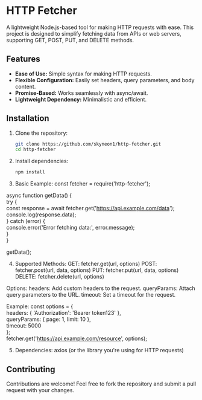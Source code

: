 # HTTP Fetcher  

A lightweight Node.js-based tool for making HTTP requests with ease. This project is designed to simplify fetching data from APIs or web servers, supporting GET, POST, PUT, and DELETE methods.  

## Features  

- **Ease of Use:** Simple syntax for making HTTP requests.  
- **Flexible Configuration:** Easily set headers, query parameters, and body content.  
- **Promise-Based:** Works seamlessly with async/await.  
- **Lightweight Dependency:** Minimalistic and efficient.  

## Installation  

1. Clone the repository:  
   ```bash  
   git clone https://github.com/skyneon1/http-fetcher.git  
   cd http-fetcher  
2. Install dependencies:
   ```bash
   npm install  
3. Basic Example:
   const fetcher = require('http-fetcher');  

async function getData() {  
  try {  
    const response = await fetcher.get('https://api.example.com/data');  
    console.log(response.data);  
  } catch (error) {  
    console.error('Error fetching data:', error.message);  
  }  
}  

getData();  

4. Supported Methods:
GET: fetcher.get(url, options)
POST: fetcher.post(url, data, options)
PUT: fetcher.put(url, data, options)
DELETE: fetcher.delete(url, options)

Options:
headers: Add custom headers to the request.
queryParams: Attach query parameters to the URL.
timeout: Set a timeout for the request.

Example:
const options = {  
  headers: { 'Authorization': 'Bearer token123' },  
  queryParams: { page: 1, limit: 10 },  
  timeout: 5000  
};  
fetcher.get('https://api.example.com/resource', options);  

5. Dependencies:
   axios (or the library you're using for HTTP requests)

## Contributing
Contributions are welcome! Feel free to fork the repository and submit a pull request with your changes.

